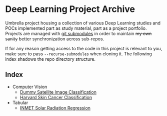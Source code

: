 # Deep Learning Project Archive

Umbrella project housing a collection of various Deep Learning studies and POCs implemented part as study material, part as a project portfolio. Projects are managed with [git submodules](https://git-scm.com/book/en/v2/Git-Tools-Submodules) in order to maintain ~~my own sanity~~ better synchronization across sub-repos.

If for any reason getting access to the code in this project is relevant to you, make sure to pass `--recurse-submodules` when cloning it. The following index shadows the repo directory structure.


## Index

- Computer Vision
    - [Dummy Satellite Image Classification](https://github.com/lfenzo/dummy-satellite-image-classification)
    - [Harvard Skin Cancer Classification](https://github.com/lfenzo/harvard-skin-cancer-classification)
- Tabular
    - [INMET Solar Radiation Regression](https://github.com/lfenzo/inmet-solar-radiation-regression)
